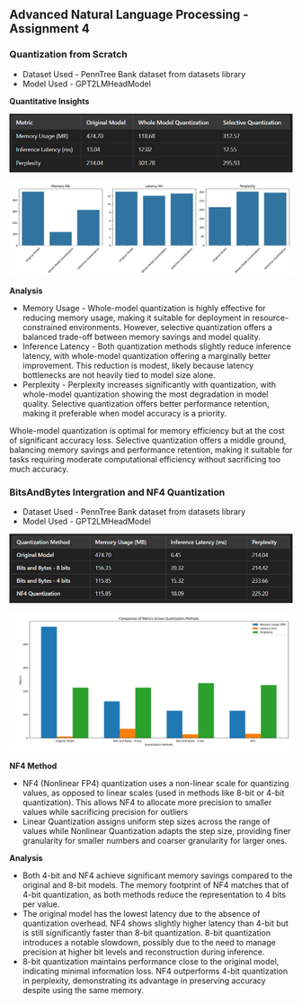 ## Advanced Natural Language Processing - Assignment 4

### Quantization from Scratch
- Dataset Used - PennTree Bank dataset from datasets library
- Model Used - GPT2LMHeadModel

**Quantitative Insights**

![Results](image.png)

![Graph](Graph1.png)

**Analysis**
- Memory Usage - Whole-model quantization is highly effective for reducing memory usage, making it suitable for deployment in resource-constrained environments. However, selective quantization offers a balanced trade-off between memory savings and model quality.
- Inference Latency - Both quantization methods slightly reduce inference latency, with whole-model quantization offering a marginally better improvement. This reduction is modest, likely because latency bottlenecks are not heavily tied to model size alone.
- Perplexity - Perplexity increases significantly with quantization, with whole-model quantization showing the most degradation in model quality. Selective quantization offers better performance retention, making it preferable when model accuracy is a priority.

Whole-model quantization is optimal for memory efficiency but at the cost of significant accuracy loss. Selective quantization offers a middle ground, balancing memory savings and performance retention, making it suitable for tasks requiring moderate computational efficiency without sacrificing too much accuracy.

### BitsAndBytes Intergration and NF4 Quantization
- Dataset Used - PennTree Bank dataset from datasets library
- Model Used - GPT2LMHeadModel

![Results](image2.png)

![Graph](Graph2.png)

**NF4 Method**
- NF4 (Nonlinear FP4) quantization uses a non-linear scale for quantizing values, as opposed to linear scales (used in methods like 8-bit or 4-bit quantization). This allows NF4 to allocate more precision to smaller values while sacrificing precision for outliers
- Linear Quantization assigns uniform step sizes across the range of values while Nonlinear Quantization adapts the step size, providing finer granularity for smaller numbers and coarser granularity for larger ones.

**Analysis**
- Both 4-bit and NF4 achieve significant memory savings compared to the original and 8-bit models. The memory footprint of NF4 matches that of 4-bit quantization, as both methods reduce the representation to 4 bits per value.
- The original model has the lowest latency due to the absence of quantization overhead. NF4 shows slightly higher latency than 4-bit but is still significantly faster than 8-bit quantization. 8-bit quantization introduces a notable slowdown, possibly due to the need to manage precision at higher bit levels and reconstruction during inference.
- 8-bit quantization maintains performance close to the original model, indicating minimal information loss. NF4 outperforms 4-bit quantization in perplexity, demonstrating its advantage in preserving accuracy despite using the same memory.

